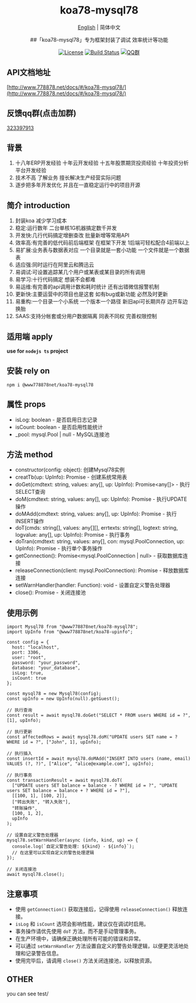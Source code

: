 <h1 align="center">koa78-mysql78</h1>
<div align="center">

[English](./README.md) | 简体中文

##「koa78-mysql78」专为框架封装了调试 效率统计等功能

[![License](https://img.shields.io/badge/license-Apache%202-green.svg)](https://www.apache.org/licenses/LICENSE-2.0)
[![Build Status](https://dev.azure.com/www778878net/basic_ts/_apis/build/status/www778878net.koa78-mysql78?branchName=main)](https://dev.azure.com/www778878net/basic_ts/_build/latest?definitionId=24&branchName=main)
[![QQ群](https://img.shields.io/badge/QQ群-323397913-blue.svg?style=flat-square&color=12b7f5&logo=qq)](https://qm.qq.com/cgi-bin/qm/qr?k=it9gUUVdBEDWiTOH21NsoRHAbE9IAzAO&jump_from=webapi&authKey=KQwSXEPwpAlzAFvanFURm0Foec9G9Dak0DmThWCexhqUFbWzlGjAFC7t0jrjdKdL)

</div>

## API文档地址

[http://www.778878.net/docs/#/koa78-mysql78/](http://www.778878.net/docs/#/koa78-mysql78/)

## 反馈qq群(点击加群)

[323397913](https://qm.qq.com/cgi-bin/qm/qr?k=it9gUUVdBEDWiTOH21NsoRHAbE9IAzAO&jump_from=webapi&authKey=KQwSXEPwpAlzAFvanFURm0Foec9G9Dak0DmThWCexhqUFbWzlGjAFC7t0jrjdKdL)

## 背景

1. 十八年ERP开发经验 十年云开发经验 十五年股票期货投资经验 十年投资分析平台开发经验
2. 技术不高 了解业务 擅长解决生产经营实际问题
3. 逐步把多年开发优化 并且在一直稳定运行中的项目开源

## 简介 introduction

1. 封装koa 减少学习成本
2. 稳定:运行数年 二台单核1G机器搞定数千并发
3. 开发快:几行代码搞定增删查改 批量新增等常用API
4. 效率高:有完善的低代码前后端框架 在框架下开发 1后端可轻松配合4前端以上
5. 易扩展:业务表与数据表对应 一个目录就是一套小功能 一个文件就是一个数据表
6. 适应强:同时运行在阿里云和腾迅云
7. 易调试:可设置追踪某几个用户或某表或某目录的所有调用
8. 易学习:十行代码搞定 想装不会都难
9. 易运维:有完善的api调用计数和耗时统计 还有出错微信报警机制
10. 更新快:主要运营中的项目也是这套 如有bug或新功能 必然及时更新
11. 易重构:一个目录一个小系统 一个版本一个路径 新旧api可长期共存 边开车边换胎
12. SAAS:支持分帐套或分用户数据隔离 同表不同权 完善权限控制

## 适用端 apply

**use for `nodejs ts` project**

## 安装 rely on

```
npm i @www778878net/koa78-mysql78
```

## 属性 props

- isLog: boolean - 是否启用日志记录
- isCount: boolean - 是否启用性能统计
- _pool: mysql.Pool | null - MySQL连接池

## 方法 method

- constructor(config: object): 创建Mysql78实例
- creatTb(up: UpInfo): Promise<string> - 创建系统常用表
- doGet(cmdtext: string, values: any[], up: UpInfo): Promise<any[]> - 执行SELECT查询
- doM(cmdtext: string, values: any[], up: UpInfo): Promise<number> - 执行UPDATE操作
- doMAdd(cmdtext: string, values: any[], up: UpInfo): Promise<number> - 执行INSERT操作
- doT(cmds: string[], values: any[][], errtexts: string[], logtext: string, logvalue: any[], up: UpInfo): Promise<string> - 执行事务
- doTran(cmdtext: string, values: any[], con: mysql.PoolConnection, up: UpInfo): Promise<any> - 执行单个事务操作
- getConnection(): Promise<mysql.PoolConnection | null> - 获取数据库连接
- releaseConnection(client: mysql.PoolConnection): Promise<void> - 释放数据库连接
- setWarnHandler(handler: Function): void - 设置自定义警告处理器
- close(): Promise<void> - 关闭连接池

## 使用示例

```
import Mysql78 from "@www778878net/koa78-mysql78";
import UpInfo from "@www778878net/koa78-upinfo";

const config = {
  host: "localhost",
  port: 3306,
  user: "root",
  password: "your_password",
  database: "your_database",
  isLog: true,
  isCount: true
};

const mysql78 = new Mysql78(config);
const upInfo = new UpInfo(null).getGuest();

// 执行查询
const result = await mysql78.doGet("SELECT * FROM users WHERE id = ?", [1], upInfo);

// 执行更新
const affectedRows = await mysql78.doM("UPDATE users SET name = ? WHERE id = ?", ["John", 1], upInfo);

// 执行插入
const insertId = await mysql78.doMAdd("INSERT INTO users (name, email) VALUES (?, ?)", ["Alice", "alice@example.com"], upInfo);

// 执行事务
const transactionResult = await mysql78.doT(
  ["UPDATE users SET balance = balance - ? WHERE id = ?", "UPDATE users SET balance = balance + ? WHERE id = ?"],
  [[100, 1], [100, 2]],
  ["转出失败", "转入失败"],
  "转账操作",
  [100, 1, 2],
  upInfo
);

// 设置自定义警告处理器
mysql78.setWarnHandler(async (info, kind, up) => {
  console.log(`自定义警告处理: ${kind} - ${info}`);
  // 在这里可以实现自定义的警告处理逻辑
});

// 关闭连接池
await mysql78.close();
```

## 注意事项

- 使用 `getConnection()` 获取连接后，记得使用 `releaseConnection()` 释放连接。
- `isLog` 和 `isCount` 选项会影响性能，建议仅在调试时启用。
- 事务操作请优先使用 `doT` 方法，而不是手动管理事务。
- 在生产环境中，请确保正确处理所有可能的错误和异常。
- 可以通过 `setWarnHandler` 方法设置自定义的警告处理逻辑，以便更灵活地处理和记录警告信息。
- 使用完毕后，请调用 `close()` 方法关闭连接池，以释放资源。

## OTHER

you can see test/
